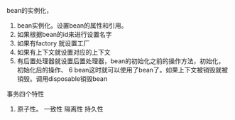bean的实例化，
1. bean实例化。设置bean的属性和引用。
2. 如果根据bean的id来进行设置名字
3. 如果有factory 就设置工厂
4. 如果有上下文就设置对应的上下文
5. 有后置处理器就设置后置处理器，bean的初始化之前的操作方法，初始化，初始化后的操作、
6 bean这时就可以使用了bean了。如果上下文被销毁就被销毁。调用disposable销毁bean

事务四个特性
1. 原子性。
一致性
隔离性
持久性
